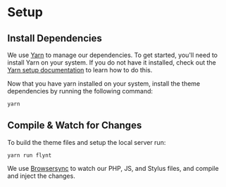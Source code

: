 # Setup

## Install Dependencies
We use [Yarn](https://yarnpkg.com/) to manage our dependencies. To get started, you'll need to install Yarn on your system. If you do not have it installed, check out the [Yarn setup documentation](https://yarnpkg.com/en/docs/install) to learn how to do this.

Now that you have yarn installed on your system, install the theme dependencies by running the following command:
```
yarn
```

## Compile & Watch for Changes
To build the theme files and setup the local server run:
```
yarn run flynt
```

We use [Browsersync](https://www.browsersync.io/) to watch our PHP, JS, and Stylus files, and compile and inject the changes.
